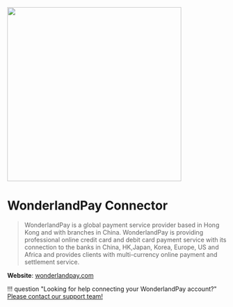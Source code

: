 <img src="https://static.openfintech.io/payment_providers/wlandpay/logo.png?w=400" width="400px" >

# WonderlandPay  Connector

> WonderlandPay is a global payment service provider based in Hong Kong and with branches in China. WonderlandPay is providing professional online credit card and debit card payment service with its connection to the banks in China, HK,Japan, Korea, Europe, US and Africa and provides clients with multi-currency online payment and settlement service.

**Website**: [wonderlandpay.com](http://www.wonderlandpay.com/index.html)

!!! question "Looking for help connecting your WonderlandPay account?"
    <!--email_off-->[Please contact our support team!](mailto:{{custom.support_email}})<!--/email_off-->
